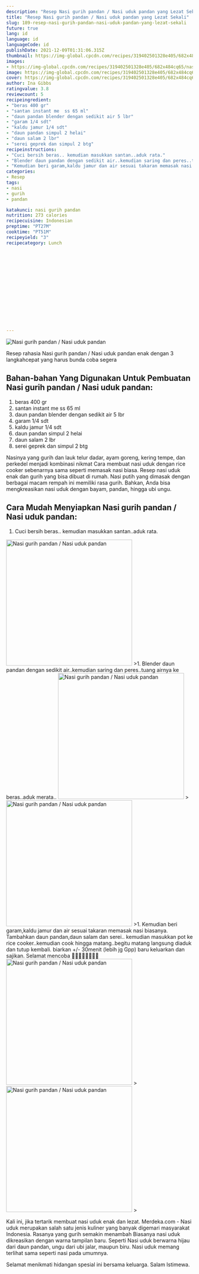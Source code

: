 ```yaml
---
description: "Resep Nasi gurih pandan / Nasi uduk pandan yang Lezat Sekali"
title: "Resep Nasi gurih pandan / Nasi uduk pandan yang Lezat Sekali"
slug: 189-resep-nasi-gurih-pandan-nasi-uduk-pandan-yang-lezat-sekali
future: true
lang: id
language: id
languageCode: id
publishDate: 2021-12-09T01:31:06.315Z 
thumbnail: https://img-global.cpcdn.com/recipes/319402501328e405/682x484cq65/nasi-gurih-pandan-nasi-uduk-pandan-foto-resep-utama.png
images:
- https://img-global.cpcdn.com/recipes/319402501328e405/682x484cq65/nasi-gurih-pandan-nasi-uduk-pandan-foto-resep-utama.png
image: https://img-global.cpcdn.com/recipes/319402501328e405/682x484cq65/nasi-gurih-pandan-nasi-uduk-pandan-foto-resep-utama.png
cover: https://img-global.cpcdn.com/recipes/319402501328e405/682x484cq65/nasi-gurih-pandan-nasi-uduk-pandan-foto-resep-utama.png
author: Ina Gibbs
ratingvalue: 3.8
reviewcount: 5
recipeingredient:
- "beras 400 gr"
- "santan instant me  ss 65 ml"
- "daun pandan blender dengan sedikit air 5 lbr"
- "garam 1/4 sdt"
- "kaldu jamur 1/4 sdt"
- "daun pandan simpul 2 helai"
- "daun salam 2 lbr"
- "serei geprek dan simpul 2 btg"
recipeinstructions:
- "Cuci bersih beras.. kemudian masukkan santan..aduk rata."
- "Blender daun pandan dengan sedikit air..kemudian saring dan peres..tuang airnya ke beras..aduk merata.."
- "Kemudian beri garam,kaldu jamur dan air sesuai takaran memasak nasi biasanya. Tambahkan daun pandan,daun salam dan serei.. kemudian masukkan pot ke rice cooker..kemudian cook hingga matang..begitu matang langsung diaduk dan tutup kembali. biarkan +/- 30menit (lebih jg Gpp) baru keluarkan dan sajikan. Selamat mencoba 🙏🙏🤗🤗🥰🥰💪😁"
categories:
- Resep
tags:
- nasi
- gurih
- pandan

katakunci: nasi gurih pandan 
nutrition: 273 calories
recipecuisine: Indonesian
preptime: "PT27M"
cooktime: "PT51M"
recipeyield: "3"
recipecategory: Lunch


     
    
    
    
    
    
    
    
    
    
    
      
    
---
```



![Nasi gurih pandan / Nasi uduk pandan](https://img-global.cpcdn.com/recipes/319402501328e405/682x484cq65/nasi-gurih-pandan-nasi-uduk-pandan-foto-resep-utama.png)

Resep rahasia Nasi gurih pandan / Nasi uduk pandan  enak dengan 3 langkahcepat yang harus bunda coba segera

<!--inarticleads1-->

## Bahan-bahan Yang Digunakan Untuk Pembuatan Nasi gurih pandan / Nasi uduk pandan:

1. beras 400 gr
1. santan instant me  ss 65 ml
1. daun pandan blender dengan sedikit air 5 lbr
1. garam 1/4 sdt
1. kaldu jamur 1/4 sdt
1. daun pandan simpul 2 helai
1. daun salam 2 lbr
1. serei geprek dan simpul 2 btg

Nasinya yang gurih dan lauk telur dadar, ayam goreng, kering tempe, dan perkedel menjadi kombinasi nikmat Cara membuat nasi uduk dengan rice cooker sebenarnya sama seperti memasak nasi biasa. Resep nasi uduk enak dan gurih yang bisa dibuat di rumah. Nasi putih yang dimasak dengan berbagai macam rempah ini memiliki rasa gurih. Bahkan, Anda bisa mengkreasikan nasi uduk dengan bayam, pandan, hingga ubi ungu. 

<!--inarticleads2-->

## Cara Mudah Menyiapkan Nasi gurih pandan / Nasi uduk pandan:

1. Cuci bersih beras.. kemudian masukkan santan..aduk rata.
<img class="lazyload" data-src="https://img-global.cpcdn.com/steps/1064dd47220bd099/160x128cq70/nasi-gurih-pandan-nasi-uduk-pandan-langkah-memasak-1-foto.png" alt="Nasi gurih pandan / Nasi uduk pandan" width="340" height="340">
>1. Blender daun pandan dengan sedikit air..kemudian saring dan peres..tuang airnya ke beras..aduk merata..
<img class="lazyload" data-src="https://img-global.cpcdn.com/steps/838921d810f6933a/160x128cq70/nasi-gurih-pandan-nasi-uduk-pandan-langkah-memasak-2-foto.png" alt="Nasi gurih pandan / Nasi uduk pandan" width="340" height="340">
><img class="lazyload" data-src="https://img-global.cpcdn.com/steps/c6a73fbb997c2da2/160x128cq70/nasi-gurih-pandan-nasi-uduk-pandan-langkah-memasak-2-foto.png" alt="Nasi gurih pandan / Nasi uduk pandan" width="340" height="340">
>1. Kemudian beri garam,kaldu jamur dan air sesuai takaran memasak nasi biasanya. Tambahkan daun pandan,daun salam dan serei.. kemudian masukkan pot ke rice cooker..kemudian cook hingga matang..begitu matang langsung diaduk dan tutup kembali. biarkan +/- 30menit (lebih jg Gpp) baru keluarkan dan sajikan. Selamat mencoba 🙏🙏🤗🤗🥰🥰💪😁
<img class="lazyload" data-src="https://img-global.cpcdn.com/steps/3ee5c8854e9f0efd/160x128cq70/nasi-gurih-pandan-nasi-uduk-pandan-langkah-memasak-3-foto.png" alt="Nasi gurih pandan / Nasi uduk pandan" width="340" height="340">
><img class="lazyload" data-src="https://img-global.cpcdn.com/steps/b38a3978c900693f/160x128cq70/nasi-gurih-pandan-nasi-uduk-pandan-langkah-memasak-3-foto.png" alt="Nasi gurih pandan / Nasi uduk pandan" width="340" height="340">
>

Kali ini, jika tertarik membuat nasi uduk enak dan lezat. Merdeka.com - Nasi uduk merupakan salah satu jenis kuliner yang banyak digemari masyarakat Indonesia. Rasanya yang gurih semakin menambah Biasanya nasi uduk dikreasikan dengan warna tampilan baru. Seperti Nasi uduk berwarna hijau dari daun pandan, ungu dari ubi jalar, maupun biru. Nasi uduk memang terlihat sama seperti nasi pada umumnya. 

Selamat menikmati hidangan spesial ini bersama keluarga. Salam Istimewa.
